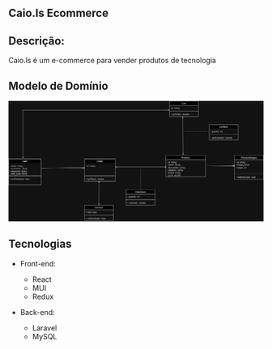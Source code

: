 ## ﻿Caio.ls Ecommerce

## Descrição:
 Caio.ls é um e-commerce para vender produtos de tecnologia


## Modelo de Domínio 

![Modelo de Domínio](ecommerce-diagram.png)

## Tecnologias
  - Front-end:
    - React
    - MUI
    - Redux

  - Back-end:
    - Laravel
    - MySQL
